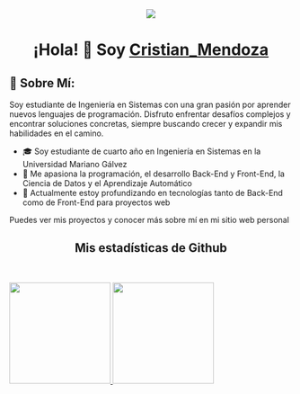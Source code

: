 <div align="center">
<img src="https://i.imgur.com/cEcNHXS.jpg">
<h1 align="center">¡Hola! 👋 Soy <a href="https://proyecto0cd.netlify.app/">Cristian_Mendoza</a></h1>
</div>

## 🌟 Sobre Mí:
Soy estudiante de Ingeniería en Sistemas con una gran pasión por aprender nuevos lenguajes de programación. Disfruto enfrentar desafíos complejos y encontrar soluciones concretas, siempre buscando crecer y expandir mis habilidades en el camino.



- 🎓 Soy estudiante de cuarto año en Ingeniería en Sistemas en la Universidad Mariano Gálvez
- 👀 Me apasiona la programación, el desarrollo Back-End y Front-End, la Ciencia de Datos y el Aprendizaje Automático
- 🌱 Actualmente estoy profundizando en tecnologías tanto de Back-End como de Front-End para proyectos web

Puedes ver mis proyectos y conocer más sobre mí en mi sitio web personal


</p>
<h2 align="center">Mis estadísticas de Github</h2>
<p align="center">
<br>


<div>
<a href="https://github.com/CristianMendozaH/CristianMendozaH">

<img height="180em" src="https://github-readme-stats.vercel.app/api?username=CristianMendozaH&show_icons=true&hide=contribs,prs&cache_seconds=86400&theme=vision-friendly-dark"/> 

<img height="180em" src="https://github-readme-stats.vercel.app/api/top-langs/?username=CristianMendozaH&layout=compact&theme=vision-friendly-dark"/> 
</div>



